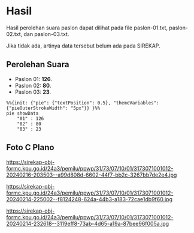 # Hasil

Hasil perolehan suara paslon dapat dilihat pada file paslon-01.txt, paslon-02.txt, dan paslon-03.txt.

Jika tidak ada, artinya data tersebut belum ada pada SIREKAP.

## Perolehan Suara

 * Paslon 01: **126**.
 * Paslon 02: **80**.
 * Paslon 03: **23**.

```mermaid
%%{init: {"pie": {"textPosition": 0.5}, "themeVariables": {"pieOuterStrokeWidth": "5px"}} }%%
pie showData
    "01" : 126
    "02" : 80
    "03" : 23
```
## Foto C Plano

https://sirekap-obj-formc.kpu.go.id/24a3/pemilu/ppwp/31/73/07/10/01/3173071001012-20240216-203503--a99d808d-6602-44f7-bb2c-3267bb7de2e4.jpg

https://sirekap-obj-formc.kpu.go.id/24a3/pemilu/ppwp/31/73/07/10/01/3173071001012-20240214-225002--f8124248-624a-44b3-a183-72cae1db9f60.jpg

https://sirekap-obj-formc.kpu.go.id/24a3/pemilu/ppwp/31/73/07/10/01/3173071001012-20240214-232618--3119eff8-73ab-4d65-a19a-87bee96f005a.jpg
